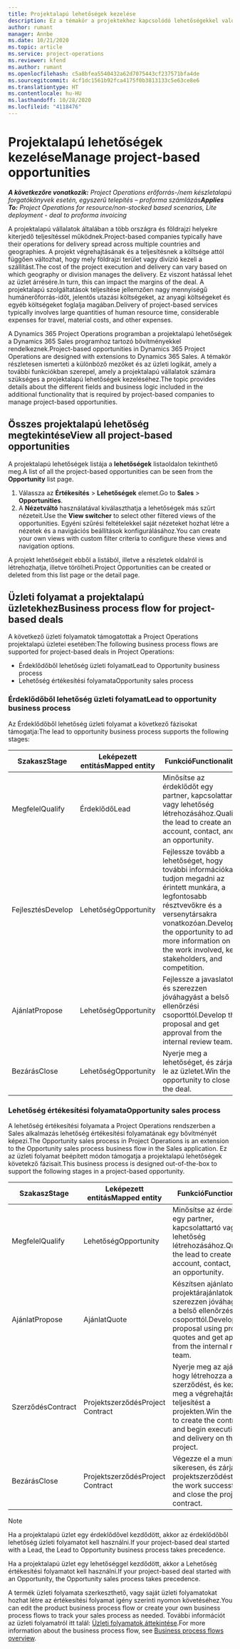 ```yaml
---
title: Projektalapú lehetőségek kezelése
description: Ez a témakör a projektekhez kapcsolódó lehetőségekkel való munkára vonatkozó információkat tartalmaz.
author: rumant
manager: Annbe
ms.date: 10/21/2020
ms.topic: article
ms.service: project-operations
ms.reviewer: kfend
ms.author: rumant
ms.openlocfilehash: c5a8bfea5540432a62d7075443cf237571bfa4de
ms.sourcegitcommit: 4cf1dc1561b92fca4175f0b3813133c5e63ce8e6
ms.translationtype: HT
ms.contentlocale: hu-HU
ms.lasthandoff: 10/28/2020
ms.locfileid: "4118476"
---
```

# <a name="manage-project-based-opportunities"></a><span data-ttu-id="57762-103">Projektalapú lehetőségek kezelése</span><span class="sxs-lookup"><span data-stu-id="57762-103">Manage project-based opportunities</span></span>

<span data-ttu-id="57762-104">_**A következőre vonatkozik:** Project Operations erőforrás-/nem készletalapú forgatókönyvek esetén, egyszerű telepítés – proforma számlázás_</span><span class="sxs-lookup"><span data-stu-id="57762-104">_**Applies To:** Project Operations for resource/non-stocked based scenarios, Lite deployment - deal to proforma invoicing_</span></span>

<span data-ttu-id="57762-105">A projektalapú vállalatok általában a több országra és földrajzi helyekre kiterjedő teljesítéssel működnek.</span><span class="sxs-lookup"><span data-stu-id="57762-105">Project-based companies typically have their operations for delivery spread across multiple countries and geographies.</span></span> <span data-ttu-id="57762-106">A projekt végrehajtásának és a teljesítésnek a költsége attól függően változhat, hogy mely földrajzi terület vagy divízió kezeli a szállítást.</span><span class="sxs-lookup"><span data-stu-id="57762-106">The cost of the project execution and delivery can vary  based on which geography or division manages the delivery.</span></span> <span data-ttu-id="57762-107">Ez viszont hatással lehet az üzlet árrésére.</span><span class="sxs-lookup"><span data-stu-id="57762-107">In turn, this can impact the margins of the deal.</span></span> <span data-ttu-id="57762-108">A projektalapú szolgáltatások teljesítése jellemzően nagy mennyiségű humánerőforrás-időt, jelentős utazási költségeket, az anyagi költségeket és egyéb költségeket foglalja magában.</span><span class="sxs-lookup"><span data-stu-id="57762-108">Delivery of project-based services typically involves large quantities of human resource time, considerable expenses for travel, material costs, and other expenses.</span></span>

<span data-ttu-id="57762-109">A Dynamics 365 Project Operations programban a projektalapú lehetőségek a Dynamics 365 Sales programhoz tartozó bővítményekkel rendelkeznek.</span><span class="sxs-lookup"><span data-stu-id="57762-109">Project-based opportunities in Dynamics 365 Project Operations are designed with extensions to Dynamics 365 Sales.</span></span> <span data-ttu-id="57762-110">A témakör részletesen ismerteti a különböző mezőket és az üzleti logikát, amely a további funkciókban szerepel, amely a projektalapú vállalatok számára szükséges a projektalapú lehetőségek kezeléséhez.</span><span class="sxs-lookup"><span data-stu-id="57762-110">The topic provides details about the different fields and business logic included in the additional functionality that is required by project-based companies to manage project-based opportunities.</span></span>

## <a name="view-all-project-based-opportunities"></a><span data-ttu-id="57762-111">Összes projektalapú lehetőség megtekintése</span><span class="sxs-lookup"><span data-stu-id="57762-111">View all project-based opportunities</span></span>

<span data-ttu-id="57762-112">A projektalapú lehetőségek listája a **lehetőségek** listaoldalon tekinthető meg.</span><span class="sxs-lookup"><span data-stu-id="57762-112">A list of all the project-based opportunities can be seen from the **Opportunity** list page.</span></span> 

1. <span data-ttu-id="57762-113">Válassza az **Értékesítés** > **Lehetőségek** elemet.</span><span class="sxs-lookup"><span data-stu-id="57762-113">Go to **Sales** > **Opportunities**.</span></span>
2. <span data-ttu-id="57762-114">A **Nézetváltó** használatával kiválaszthatja a lehetőségek más szűrt nézeteit.</span><span class="sxs-lookup"><span data-stu-id="57762-114">Use the **View switcher** to select other filtered views of the opportunities.</span></span> <span data-ttu-id="57762-115">Egyéni szűrési feltételekkel saját nézeteket hozhat létre a nézetek és a navigációs beállítások konfigurálásához.</span><span class="sxs-lookup"><span data-stu-id="57762-115">You can create your own views with custom filter criteria to configure these views and navigation options.</span></span>

<span data-ttu-id="57762-116">A projekt lehetőségeit ebből a listából, illetve a részletek oldalról is létrehozhatja, illetve törölheti.</span><span class="sxs-lookup"><span data-stu-id="57762-116">Project Opportunities can be created or deleted from this list page or the detail page.</span></span>

## <a name="business-process-flow-for-project-based-deals"></a><span data-ttu-id="57762-117">Üzleti folyamat a projektalapú üzletekhez</span><span class="sxs-lookup"><span data-stu-id="57762-117">Business process flow for project-based deals</span></span>

<span data-ttu-id="57762-118">A következő üzleti folyamatok támogatottak a Project Operations projektalapú üzletei esetében:</span><span class="sxs-lookup"><span data-stu-id="57762-118">The following business process flows are supported for project-based deals in Project Operations:</span></span>

- <span data-ttu-id="57762-119">Érdeklődőből lehetőség üzleti folyamat</span><span class="sxs-lookup"><span data-stu-id="57762-119">Lead to Opportunity business process</span></span>
- <span data-ttu-id="57762-120">Lehetőség értékesítési folyamata</span><span class="sxs-lookup"><span data-stu-id="57762-120">Opportunity sales process</span></span>

### <a name="lead-to-opportunity-business-process"></a><span data-ttu-id="57762-121">Érdeklődőből lehetőség üzleti folyamat</span><span class="sxs-lookup"><span data-stu-id="57762-121">Lead to opportunity business process</span></span> 
<span data-ttu-id="57762-122">Az Érdeklődőből lehetőség üzleti folyamat a következő fázisokat támogatja:</span><span class="sxs-lookup"><span data-stu-id="57762-122">The lead to opportunity business process supports the following stages:</span></span>

| <span data-ttu-id="57762-123">Szakasz</span><span class="sxs-lookup"><span data-stu-id="57762-123">Stage</span></span> | <span data-ttu-id="57762-124">Leképezett entitás</span><span class="sxs-lookup"><span data-stu-id="57762-124">Mapped entity</span></span> | <span data-ttu-id="57762-125">Funkció</span><span class="sxs-lookup"><span data-stu-id="57762-125">Functionality</span></span> |
| --- | --- | --- |
| <span data-ttu-id="57762-126">Megfelel</span><span class="sxs-lookup"><span data-stu-id="57762-126">Qualify</span></span> | <span data-ttu-id="57762-127">Érdeklődő</span><span class="sxs-lookup"><span data-stu-id="57762-127">Lead</span></span> | <span data-ttu-id="57762-128">Minősítse az érdeklődőt egy partner, kapcsolattartó vagy lehetőség létrehozásához.</span><span class="sxs-lookup"><span data-stu-id="57762-128">Qualify the lead to create an account, contact, and an opportunity.</span></span> |
| <span data-ttu-id="57762-129">Fejlesztés</span><span class="sxs-lookup"><span data-stu-id="57762-129">Develop</span></span> | <span data-ttu-id="57762-130">Lehetőség</span><span class="sxs-lookup"><span data-stu-id="57762-130">Opportunity</span></span> | <span data-ttu-id="57762-131">Fejlessze tovább a lehetőséget, hogy további információkat tudjon megadni az érintett munkára, a legfontosabb résztvevőkre és a versenytársakra vonatkozóan.</span><span class="sxs-lookup"><span data-stu-id="57762-131">Develop the opportunity to add more information on the work involved, key stakeholders, and competition.</span></span> |
| <span data-ttu-id="57762-132">Ajánlat</span><span class="sxs-lookup"><span data-stu-id="57762-132">Propose</span></span> | <span data-ttu-id="57762-133">Lehetőség</span><span class="sxs-lookup"><span data-stu-id="57762-133">Opportunity</span></span> | <span data-ttu-id="57762-134">Fejlessze a javaslatot, és szerezzen jóváhagyást a belső ellenőrzési csoporttól.</span><span class="sxs-lookup"><span data-stu-id="57762-134">Develop the proposal and get approval from the internal review team.</span></span> |
| <span data-ttu-id="57762-135">Bezárás</span><span class="sxs-lookup"><span data-stu-id="57762-135">Close</span></span> | <span data-ttu-id="57762-136">Lehetőség</span><span class="sxs-lookup"><span data-stu-id="57762-136">Opportunity</span></span> | <span data-ttu-id="57762-137">Nyerje meg a lehetőséget, és zárja le az üzletet.</span><span class="sxs-lookup"><span data-stu-id="57762-137">Win the opportunity to close the deal.</span></span> |

### <a name="opportunity-sales-process"></a><span data-ttu-id="57762-138">Lehetőség értékesítési folyamata</span><span class="sxs-lookup"><span data-stu-id="57762-138">Opportunity sales process</span></span>
<span data-ttu-id="57762-139">A lehetőség értékesítési folyamata a Project Operations rendszerben a Sales alkalmazás lehetőség értékesítési folyamatának egy bővítményét képezi.</span><span class="sxs-lookup"><span data-stu-id="57762-139">The Opportunity sales process in Project Operations is an extension to the Opportunity sales process business flow in the Sales application.</span></span> <span data-ttu-id="57762-140">Ez az üzleti folyamat beépített módon támogatja a projektalapú lehetőségek követekző fázisait.</span><span class="sxs-lookup"><span data-stu-id="57762-140">This business process is designed out-of-the-box to support the following stages in a project-based opportunity.</span></span>

| <span data-ttu-id="57762-141">Szakasz</span><span class="sxs-lookup"><span data-stu-id="57762-141">Stage</span></span> | <span data-ttu-id="57762-142">Leképezett entitás</span><span class="sxs-lookup"><span data-stu-id="57762-142">Mapped entity</span></span> | <span data-ttu-id="57762-143">Funkció</span><span class="sxs-lookup"><span data-stu-id="57762-143">Functionality</span></span> |
| --- | --- | --- |
| <span data-ttu-id="57762-144">Megfelel</span><span class="sxs-lookup"><span data-stu-id="57762-144">Qualify</span></span> | <span data-ttu-id="57762-145">Lehetőség</span><span class="sxs-lookup"><span data-stu-id="57762-145">Opportunity</span></span> | <span data-ttu-id="57762-146">Minősítse az érdeklődőt egy partner, kapcsolattartó vagy lehetőség létrehozásához.</span><span class="sxs-lookup"><span data-stu-id="57762-146">Qualify the lead to create an account, contact, and an opportunity.</span></span> |
| <span data-ttu-id="57762-147">Ajánlat</span><span class="sxs-lookup"><span data-stu-id="57762-147">Propose</span></span> | <span data-ttu-id="57762-148">Ajánlat</span><span class="sxs-lookup"><span data-stu-id="57762-148">Quote</span></span> | <span data-ttu-id="57762-149">Készítsen ajánlatot projektárajánlatokkal, és szerezzen jóváhagyást a belső ellenőrzési csoporttól.</span><span class="sxs-lookup"><span data-stu-id="57762-149">Develop the proposal using project quotes and get approval from the internal review team.</span></span> |
| <span data-ttu-id="57762-150">Szerződés</span><span class="sxs-lookup"><span data-stu-id="57762-150">Contract</span></span> | <span data-ttu-id="57762-151">Projektszerződés</span><span class="sxs-lookup"><span data-stu-id="57762-151">Project Contract</span></span> | <span data-ttu-id="57762-152">Nyerje meg az ajánlatot, hogy létrehozza a szerződést, és kezdje meg a végrehajtást és a teljesítést a projekten.</span><span class="sxs-lookup"><span data-stu-id="57762-152">Win the quote to create the contract and begin execution and delivery on the project.</span></span> |
| <span data-ttu-id="57762-153">Bezárás</span><span class="sxs-lookup"><span data-stu-id="57762-153">Close</span></span> | <span data-ttu-id="57762-154">Projektszerződés</span><span class="sxs-lookup"><span data-stu-id="57762-154">Project Contract</span></span> | <span data-ttu-id="57762-155">Végezze el a munkát sikeresen, és zárja be a projektszerződést.</span><span class="sxs-lookup"><span data-stu-id="57762-155">Finish the work successfully and close the project contract.</span></span> |

> [!NOTE]
> <span data-ttu-id="57762-156">Ha a projektalapú üzlet egy érdeklődővel kezdődött, akkor az érdeklődőből lehetőség üzleti folyamatot kell használni.</span><span class="sxs-lookup"><span data-stu-id="57762-156">If your project-based deal started with a Lead, the Lead to Opportunity business process takes precedence.</span></span>
>
> <span data-ttu-id="57762-157">Ha a projektalapú üzlet egy lehetőséggel kezdődött, akkor a Lehetőség értékesítési folyamatot kell használni.</span><span class="sxs-lookup"><span data-stu-id="57762-157">If your project-based deal started with an Opportunity, the Opportunity sales process takes precedence.</span></span>

<span data-ttu-id="57762-158">A termék üzleti folyamata szerkeszthető, vagy saját üzleti folyamatokat hozhat létre az értékesítési folyamat igény szerinti nyomon követéséhez.</span><span class="sxs-lookup"><span data-stu-id="57762-158">You can edit the product business process flow or create your own business process flows to track your sales process as needed.</span></span> <span data-ttu-id="57762-159">További információt az üzleti folyamatról itt talál: [Üzleti folyamatok áttekintése](https://docs.microsoft.com/dynamics365/customerengagement/on-premises/customize/business-process-flows-overview).</span><span class="sxs-lookup"><span data-stu-id="57762-159">For more information about the business process flow, see [Business process flows overview](https://docs.microsoft.com/dynamics365/customerengagement/on-premises/customize/business-process-flows-overview).</span></span>
